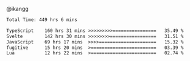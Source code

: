 @ikangg
<!--START_SECTION:waka-->

```txt
Total Time: 449 hrs 6 mins

TypeScript    160 hrs 31 mins >>>>>>>>>================   35.49 %
Svelte        142 hrs 30 mins >>>>>>>>=================   31.51 %
JavaScript    69 hrs 17 mins  >>>>=====================   15.32 %
fugitive      15 hrs 20 mins  >========================   03.39 %
Lua           12 hrs 22 mins  >========================   02.74 %
```

<!--END_SECTION:waka-->

